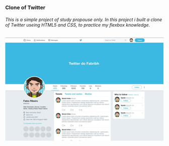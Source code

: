 ### Clone of Twitter

###### This is a simple project of study propouse only. In this project i built a clone of Twitter useing HTML5 and CSS, to practice my flexbox knowledge.

![](./ScreenShot.jpg)
